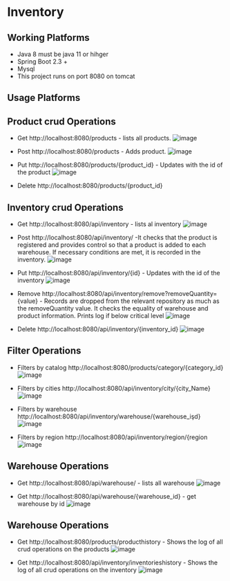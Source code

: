 # Inventory

Working Platforms
-----------------
- Java 8 must be java 11 or hihger
- Spring Boot 2.3 +
- Mysql
- This project runs on port 8080 on tomcat


Usage Platforms
-----------------
  Product crud Operations
  -----------------------
  - Get http://localhost:8080/products - lists all products.
    ![image](https://user-images.githubusercontent.com/6370588/230985158-005a8830-fcf8-4f2c-ae5c-3600c3b79651.png)
  
  - Post http://localhost:8080/products - Adds product.
   ![image](https://user-images.githubusercontent.com/6370588/230985780-8dc3da37-58ea-4239-8755-94d3393ef2c0.png)
  
  - Put http://localhost:8080/products/{product_id} - Updates with the id of the product
    ![image](https://user-images.githubusercontent.com/6370588/230986264-83a94967-fe54-4e1c-980a-ff1acee6bb8c.png)

  - Delete http://localhost:8080/products/{product_id}
  
  Inventory crud Operations
  -------------------------
  - Get http://localhost:8080/api/inventory - lists al inventory
    ![image](https://user-images.githubusercontent.com/6370588/230986999-fe61f3fc-f987-467a-a1f9-4722447b9375.png)
  
  - Post http://localhost:8080/api/inventory/ -It checks that the product is registered and provides control so that a product is added to each warehouse. If necessary conditions are met, it is recorded in the inventory.
    ![image](https://user-images.githubusercontent.com/6370588/230987202-058c1da6-d99e-48cb-bf48-d239e5ac5a65.png)
    
  - Put http://localhost:8080/api/inventory/{id} - Updates with the id of the inventory
    ![image](https://user-images.githubusercontent.com/6370588/230988066-d68be0bb-872c-4867-8d4d-1ffd5037011f.png)

  - Remove http://localhost:8080/api/inventory/remove?removeQuantity={value} - Records are dropped from the relevant repository as much as the removeQuantity value. It checks the equality of warehouse and product information. Prints log if below critical level
    ![image](https://user-images.githubusercontent.com/6370588/230988930-d562cdcc-59dc-469a-82fc-f7d98fb567d7.png)
  
  - Delete http://localhost:8080/api/inventory/{inventory_id}
    ![image](https://user-images.githubusercontent.com/6370588/230989224-932484d2-5607-4aa6-a301-6b9616503e9d.png)

  Filter Operations
  -----------------
   - Filters by catalog http://localhost:8080/products/category/{category_id}
    ![image](https://user-images.githubusercontent.com/6370588/230989775-3ec39238-f27c-4a9e-aae8-1be99b783d56.png)
  
  - Filters by cities http://localhost:8080/api/inventory/city/{city_Name}
    ![image](https://user-images.githubusercontent.com/6370588/230990084-3210bb96-606a-49e7-9ec1-10c00c45a0a7.png)

  - Filters by warehouse http://localhost:8080/api/inventory/warehouse/{warehouse_işd}
    ![image](https://user-images.githubusercontent.com/6370588/230990498-7a83b11f-2dfa-4ece-a65a-c7ed3c0f7dde.png)
    
  - Filters by region http://localhost:8080/api/inventory/region/{region
    ![image](https://user-images.githubusercontent.com/6370588/230990731-3a67b91a-bb60-4bfc-8118-ec6d71ec33c5.png)

  Warehouse Operations
  --------------------
  - Get http://localhost:8080/api/warehouse/ - lists all warehouse
  ![image](https://user-images.githubusercontent.com/6370588/231001489-5fa65564-33ff-4714-ade6-2ec30dda2171.png)
  
  - Get http://localhost:8080/api/warehouse/{warehouse_id} - get warehouse by id
    ![image](https://user-images.githubusercontent.com/6370588/231002013-fddadcd1-8947-4d82-9e69-dd11cf04e099.png)
    
  Warehouse Operations
  --------------------
  - Get http://localhost:8080/products/producthistory - Shows the log of all crud operations on the products
    ![image](https://user-images.githubusercontent.com/6370588/231002279-6687f411-bdda-46ae-8b6a-d395bf0350b1.png)
    
  - Get http://localhost:8080/api/inventory/inventorieshistory - Shows the log of all crud operations on the inventory
    ![image](https://user-images.githubusercontent.com/6370588/231002722-4a6390b5-05ce-4b9a-aade-2436dadfeb61.png)


  

  
  
  
  
  
  
  
  
  
  
  
  
  
  
  

